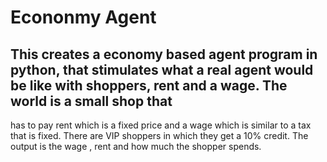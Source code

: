 # Econonmy Agent
## This creates a economy based agent program in python, that stimulates what a real agent would be like with shoppers, rent and a wage. The world is a small shop that 
has to pay rent which is a fixed price and a wage which is similar to a tax that is fixed. There are VIP shoppers in which they get a 10% credit. 
The output is the wage , rent and how much the shopper spends. 
